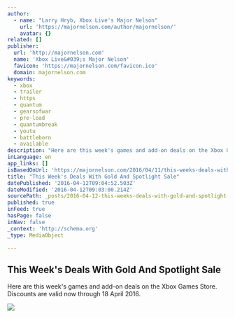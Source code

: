```yaml
---
author:
  - name: "Larry Hryb, Xbox Live's Major Nelson"
    url: 'https://majornelson.com/author/majornelson/'
    avatar: {}
related: []
publisher:
  url: 'http://majornelson.com'
  name: 'Xbox Live&#039;s Major Nelson'
  favicon: 'https://majornelson.com/favicon.ico'
  domain: majornelson.com
keywords:
  - xbox
  - trailer
  - https
  - quantum
  - gearsofwar
  - pre-load
  - quantumbreak
  - youtu
  - battleborn
  - available
description: "Here are this week's games and add-on deals on the Xbox Games Store. Discounts are valid now through 18 April 2016."
inLanguage: en
app_links: []
isBasedOnUrl: 'https://majornelson.com/2016/04/11/this-weeks-deals-with-gold-and-spotlight-sale-45/'
title: "This Week's Deals With Gold And Spotlight Sale"
datePublished: '2016-04-12T09:04:52.503Z'
dateModified: '2016-04-12T09:03:00.214Z'
sourcePath: _posts/2016-04-12-this-weeks-deals-with-gold-and-spotlight-sale.md
published: true
inFeed: true
hasPage: false
inNav: false
_context: 'http://schema.org'
_type: MediaObject

---
```

<article style=""><h1>This Week's Deals With Gold And Spotlight Sale</h1><p>Here are this week's games and add-on deals on the Xbox Games Store. Discounts are valid now through 18 April 2016.</p><img src="https://images-eds-ssl.xboxlive.com/image?url=8Oaj9Ryq1G1_p3lLnXlsaZgGzAie6Mnu24_PawYuDYIoH77pJ.X5Z.MqQPibUVTcto_xGgZXFpv3kns1dMmbHyC1UVfHWXSaUjG9y_ggFfGtvFuo8WO6.NHizP5dbA66Xwpq3VaND3CDStjZh41YbJtgXqYlt9BZx9TbjOe8CLZr8oJ53qMd9j7inQOOo_vuLImA7ofwAdCHS5rgEthEU4HRpJmZ1aL.NkxYuKfSqXA-&amp;format=png&amp;h=294&amp;w=215" /></article>